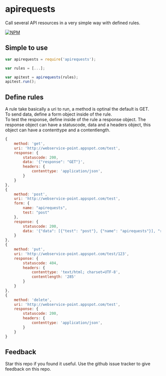 # apirequests

Call several API resources in a very simple way with defined rules.

[![NPM](https://nodei.co/npm/apirequests.png?downloads=true&downloadRank=true&stars=true)](https://nodei.co/npm/apirequests/)

## Simple to use

```javascript
var apirequests = require('apirequests');

var rules = [...];

var apitest = apirequests(rules);
apitest.run();
```

## Define rules

A rule take basically a uri to run, a method is optinal the default is GET.  
To send data, define a form object inside of the rule.  
To test the response, define inside of the rule a response object. The response object can have a statuscode, data and a headers object, this object can have a contenttype and a contentlength.

```javascript
{
    method: 'get', 
    uri: 'http://webservice-point.appspot.com/test',
    response: {
        statuscode: 200,
        data: '{"response": "GET"}',
        headers: {
            contenttype: 'application/json',            
        }
    }
},
{
    method: 'post', 
    uri: 'http://webservice-point.appspot.com/test',
    form: {
        name: "apirequests",
        test: "post"
    },
    response: {
        statuscode: 200,
        data: '{"data": [{"test": "post"}, {"name": "apirequests"}], "response": "POST"}'
    }
},
{
    method: 'put', 
    uri: 'http://webservice-point.appspot.com/test/123',
    response: {
        statuscode: 404,
        headers: {
            contenttype: 'text/html; charset=UTF-8',
            contentlength: '285'           
        }
    }
},
{
    method: 'delete', 
    uri: 'http://webservice-point.appspot.com/test',
    response: {
        statuscode: 200,
        headers: {
            contenttype: 'application/json',            
        }
    }
}
```

## Feedback
Star this repo if you found it useful. Use the github issue tracker to give feedback on this repo.